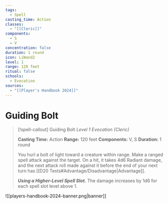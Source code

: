 ```yaml
---
tags:
  - Spell
casting_time: Action
classes:
  - "[[Cleric]]"
components:
  - S
  - V
concentration: false
duration: 1 round
icon: LiWand2
level: 1
range: 120 feet
ritual: false
schools:
  - Evocation
sources:
  - "[[Player's Handbook 2024]]"
---
```


# Guiding Bolt

>[!spell-callout] Guiding Bolt
>_Level 1 Evocation (Cleric)_
>
>**Casting Time:** Action
>**Range:** 120 feet
>**Components:** V, S
>**Duration:** 1 round
>
>You hurl a bolt of light toward a creature within range. Make a ranged spell attack against the target. On a hit, it takes 4d6 Radiant damage, and the next attack roll made against it before the end of your next turn has [[D20 Tests#Advantage/Disadvantage\|Advantage]].
>
>**_Using a Higher-Level Spell Slot._** The damage increases by 1d6 for each spell slot level above 1.


![[players-handbook-2024-banner.png|banner]]
